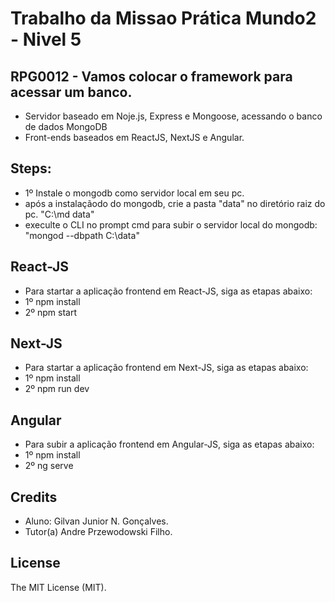 # Trabalho da Missao Prática Mundo2 - Nivel 5

## RPG0012 - Vamos colocar o framework para acessar um banco.

- Servidor baseado em Noje.js, Express e Mongoose, acessando o banco de dados MongoDB
- Front-ends baseados em ReactJS, NextJS e Angular.

## Steps:

- 1º Instale o mongodb como servidor local em seu pc.
- após a instalaçãodo do mongodb, crie a pasta "data" no diretório raiz do pc. "C:\md data"
- execulte o CLI no prompt cmd para subir o servidor local do mongodb: "mongod --dbpath C:\data"

## React-JS

- Para startar a aplicação frontend em React-JS, siga as etapas abaixo:
- 1º npm install
- 2º npm start

## Next-JS

- Para startar a aplicação frontend em Next-JS, siga as etapas abaixo:
- 1º npm install
- 2º npm run dev

## Angular

- Para subir a aplicação frontend em Angular-JS, siga as etapas abaixo:
-  1º npm install
-  2º ng serve

## Credits
- Aluno: Gilvan Junior N. Gonçalves.
- Tutor(a) Andre Przewodowski Filho.

## License
The MIT License (MIT).
